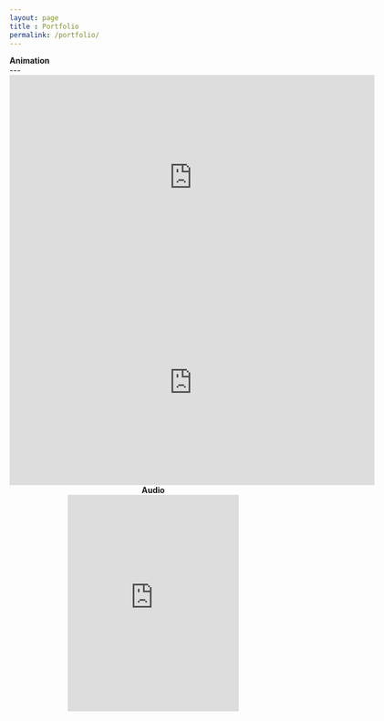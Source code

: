 ```yaml
---
layout: page
title : Portfolio
permalink: /portfolio/
---
```

<div class="manual-post">
  <div class="manual manual-title">
  <strong>Animation</strong>
  </div>
</div>
---
<div style="text-align:center;">
<iframe src="https://player.vimeo.com/video/187553790?color=FFFFFF" width="640" height="360" frameborder="0" webkitallowfullscreen mozallowfullscreen allowfullscreen></iframe>


<iframe src="https://player.vimeo.com/video/176871065?color=FFFFFF" width="640" height="360" frameborder="0" webkitallowfullscreen mozallowfullscreen allowfullscreen></iframe>

<div class="manual-post">
  <div class="manual manual-title">
  <strong>Audio</strong>
  </div>
</div>

<iframe src="https://open.spotify.com/embed/artist/4iEVjkNpBDALAP7btESYtQ" width="300" height="380" frameborder="0" allowtransparency="true"></iframe>


</div>
